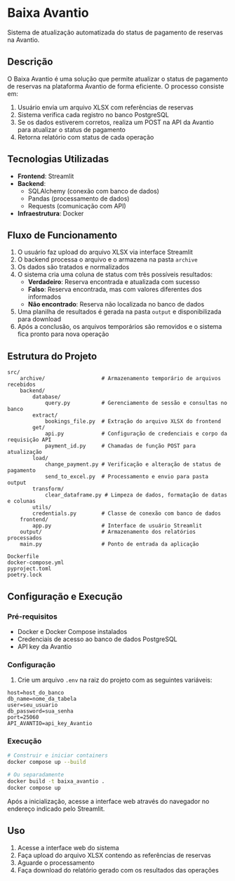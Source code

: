 # Baixa Avantio

Sistema de atualização automatizada do status de pagamento de reservas na Avantio.

## Descrição

O Baixa Avantio é uma solução que permite atualizar o status de pagamento de reservas na plataforma Avantio de forma eficiente. O processo consiste em:

1. Usuário envia um arquivo XLSX com referências de reservas
2. Sistema verifica cada registro no banco PostgreSQL
3. Se os dados estiverem corretos, realiza um POST na API da Avantio para atualizar o status de pagamento
4. Retorna relatório com status de cada operação

## Tecnologias Utilizadas

- **Frontend**: Streamlit
- **Backend**: 
  - SQLAlchemy (conexão com banco de dados)
  - Pandas (processamento de dados)
  - Requests (comunicação com API)
- **Infraestrutura**: Docker

## Fluxo de Funcionamento

1. O usuário faz upload do arquivo XLSX via interface Streamlit
2. O backend processa o arquivo e o armazena na pasta `archive`
3. Os dados são tratados e normalizados
4. O sistema cria uma coluna de status com três possíveis resultados:
   - **Verdadeiro**: Reserva encontrada e atualizada com sucesso
   - **Falso**: Reserva encontrada, mas com valores diferentes dos informados
   - **Não encontrado**: Reserva não localizada no banco de dados
5. Uma planilha de resultados é gerada na pasta `output` e disponibilizada para download
6. Após a conclusão, os arquivos temporários são removidos e o sistema fica pronto para nova operação

## Estrutura do Projeto

```
src/
    archive/                  # Armazenamento temporário de arquivos recebidos
    backend/ 
        database/
            query.py          # Gerenciamento de sessão e consultas no banco
        extract/
            bookings_file.py  # Extração do arquivo XLSX do frontend
        get/
            api.py            # Configuração de credenciais e corpo da requisição API
            payment_id.py     # Chamadas de função POST para atualização
        load/
            change_payment.py # Verificação e alteração de status de pagamento
            send_to_excel.py  # Processamento e envio para pasta output
        transform/
            clear_dataframe.py # Limpeza de dados, formatação de datas e colunas
        utils/
        credentials.py        # Classe de conexão com banco de dados
    frontend/
        app.py                # Interface de usuário Streamlit
    output/                   # Armazenamento dos relatórios processados
    main.py                   # Ponto de entrada da aplicação

Dockerfile
docker-compose.yml
pyproject.toml
poetry.lock
```

## Configuração e Execução

### Pré-requisitos

- Docker e Docker Compose instalados
- Credenciais de acesso ao banco de dados PostgreSQL
- API key da Avantio

### Configuração

1. Crie um arquivo `.env` na raiz do projeto com as seguintes variáveis:

```
host=host_do_banco
db_name=nome_da_tabela
user=seu_usuario
db_password=sua_senha
port=25060
API_AVANTIO=api_key_Avantio
```

### Execução

```bash
# Construir e iniciar containers
docker compose up --build

# Ou separadamente
docker build -t baixa_avantio .
docker compose up
```

Após a inicialização, acesse a interface web através do navegador no endereço indicado pelo Streamlit.

## Uso

1. Acesse a interface web do sistema
2. Faça upload do arquivo XLSX contendo as referências de reservas
3. Aguarde o processamento
4. Faça download do relatório gerado com os resultados das operações